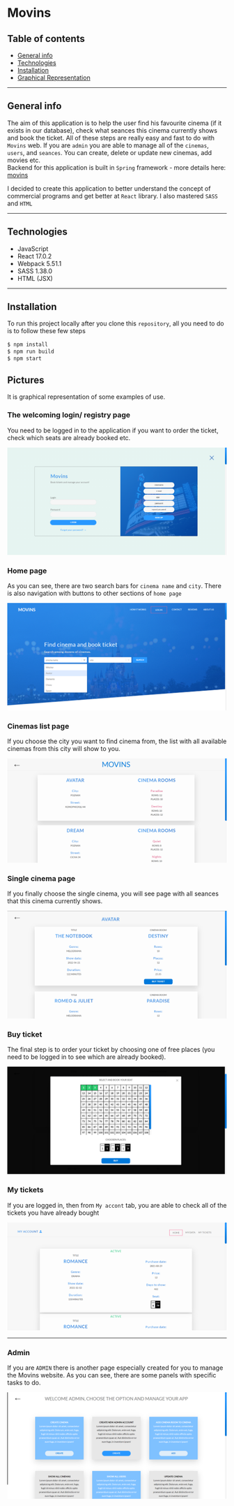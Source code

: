 # Movins

## Table of contents
* [General info](#general-info)
* [Technologies](#technologies)
* [Installation](#installation)
* [Graphical Representation](#pictures)
***

## General info

The aim of this application is to help the user find his favourite cinema 
(if it exists in our database), check what seances this cinema currently shows and book 
the ticket. All of these steps are really easy and fast to do with `Movins` web.
If you are `admin` you are able to manage all of the `cinemas`, `users`, and `seances`. You can create, delete or update new cinemas, add movies etc.  
Backend for this application is built in `Spring` framework - more details here: [movins](https://github.com/Jankaz2/movins/blob/master/README.md) 

I decided to create this application to better understand the concept of commercial 
programs and get better at `React` library. I also mastered `SASS` and `HTML`  

***
## Technologies

- JavaScript
- React 17.0.2
- Webpack 5.51.1
- SASS 1.38.0
- HTML (JSX)

***

## Installation
To run this project locally after you clone this `repository`, all you need to do is to follow these few steps
```angular2html
$ npm install
$ npm run build
$ npm start
```

## Pictures

It is graphical representation of some examples of use.

### The welcoming login/ registry page
You need to be logged in to the application if you want to order the ticket,
check which seats are already booked etc.  

![login-page](images-readme/login-page.png)  

### Home page
As you can see, there are two search bars for `cinema name` and `city`.
There is also navigation with buttons to other sections of `home page`  

![home-page](images-readme/home-page.png)

### Cinemas list page
If you choose the city you want to find cinema from, the list with all available
cinemas from this city will show to you.  

![cinemas-list](images-readme/cinemas-list.png)

### Single cinema page

If you finally choose the single cinema, you will see page with all seances
that this cinema currently shows.  


![single-cinema](images-readme/single-cinema.png)

### Buy ticket

The final step is to order your ticket by choosing one of free places
(you need to be logged in to see which are already booked).  

![buy-ticket](images-readme/buy-ticket.png)

### My tickets

If you are logged in, then from `My accont` tab, you are able to check all of 
the tickets you have already bought

![my-tickets](images-readme/my-tickets.png)

***
### Admin
If you are `ADMIN` there is another page especially created for you to manage the Movins website.
As you can see, there are some panels with specific tasks to do.

![admin-page](images-readme/admin-page.png)